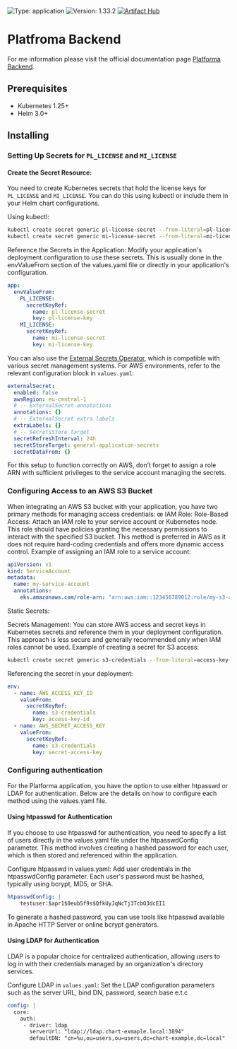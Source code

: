 ![Type: application](https://img.shields.io/badge/Type-application-informational?style=flat-square) ![Version: 1.33.2](https://img.shields.io/badge/Version-1.33.2-informational?style=flat-square)
[![Artifact Hub](https://img.shields.io/endpoint?url=https://artifacthub.io/badge/repository/platforma)](https://artifacthub.io/packages/helm/platforma/platforma)

Platfroma Backend
==============

For me information please visit the official documentation page [Platforma Backend](https://docs.platforma.bio/deployment/getting-started).

## Prerequisites

- Kubernetes 1.25+
- Helm 3.0+

## Installing

### Setting Up Secrets for `PL_LICENSE` and `MI_LICENSE`

#### Create the Secret Resource:
You need to create Kubernetes secrets that hold the license keys for `PL_LICENSE` and `MI_LICENSE`. You can do this using kubectl or include them in your Helm chart configurations.

Using kubectl:

```bash
kubectl create secret generic pl-license-secret --from-literal=pl-license-key='your_pl_license_key_here'
kubectl create secret generic mi-license-secret --from-literal=mi-license-key='your_mi_license_key_here'
```

Reference the Secrets in the Application:
Modify your application's deployment configuration to use these secrets. This is usually done in the envValueFrom section of the values.yaml file or directly in your application's configuration.

```yaml
app:
  envValueFrom:
    PL_LICENSE:
      secretKeyRef:
        name: pl-license-secret
        key: pl-license-key
    MI_LICENSE:
      secretKeyRef:
        name: mi-license-secret
        key: mi-license-key
```
You can also use the [External Secrets Operator](https://external-secrets.io), which is compatible with various secret management systems. For AWS environments, refer to the relevant configuration block in `values.yaml`:

```yaml
externalSecret:
  enabled: false
  awsRegion: eu-central-1
  # -- ExternalSecret annotations
  annotations: {}
  # -- ExternalSecret extra labels
  extraLabels: {}
  # -- SecretsStore target
  secretRefreshInterval: 24h
  secretStoreTarget: general-application-secrets
  secretDataFrom: {}
```
For this setup to function correctly on AWS, don’t forget to assign a role ARN with sufficient privileges to the service account managing the secrets.

### Configuring Access to an AWS S3 Bucket

When integrating an AWS S3 bucket with your application, you have two primary methods for managing access credentials:
œ
IAM Role:
Role-Based Access: Attach an IAM role to your service account or Kubernetes node. This role should have policies granting the necessary permissions to interact with the specified S3 bucket. This method is preferred in AWS as it does not require hard-coding credentials and offers more dynamic access control.
Example of assigning an IAM role to a service account:

```yaml
apiVersion: v1
kind: ServiceAccount
metadata:
  name: my-service-account
  annotations:
    eks.amazonaws.com/role-arn: "arn:aws:iam::123456789012:role/my-s3-access-role"
```  

Static Secrets:

Secrets Management: You can store AWS access and secret keys in Kubernetes secrets and reference them in your deployment configuration. This approach is less secure and generally recommended only when IAM roles cannot be used.
Example of creating a secret for S3 access:

```bash
kubectl create secret generic s3-credentials --from-literal=access-key-id='AKLLA.....FRRG' --from-literal=secret-access-key='wJalrX....hdkjfghk'
```

Referencing the secret in your deployment:

```yaml
env:
  - name: AWS_ACCESS_KEY_ID
    valueFrom:
      secretKeyRef:
        name: s3-credentials
        key: access-key-id
  - name: AWS_SECRET_ACCESS_KEY
    valueFrom:
      secretKeyRef:
        name: s3-credentials
        key: secret-access-key
```

### Configuring authentication
For the Platforma application, you have the option to use either htpasswd or LDAP for authentication. Below are the details on how to configure each method using the values.yaml file.

#### Using htpasswd for Authentication

If you choose to use htpasswd for authentication, you need to specify a list of users directly in the values.yaml file under the htpasswdConfig parameter. This method involves creating a hashed password for each user, which is then stored and referenced within the application.

Configure htpasswd in values.yaml:
Add user credentials in the htpasswdConfig parameter. Each user's password must be hashed, typically using bcrypt, MD5, or SHA.

```yaml
htpasswdConfig: |
    testuser:$apr1$0eub5f9s$QfkUyJqNcTj3TcbO3dcEI1
```

To generate a hashed password, you can use tools like htpasswd available in Apache HTTP Server or online bcrypt generators.

#### Using LDAP for Authentication
LDAP is a popular choice for centralized authentication, allowing users to log in with their credentials managed by an organization's directory services.

Configure LDAP in `values.yaml`:
Set the LDAP configuration parameters such as the server URL, bind DN, password, search base e.t.c

```yaml
config: |
  core:
    auth:
     - driver: ldap
       serverUrl: "ldap://ldap.chart-exmaple.local:3894"
       defaultDN: "cn=%u,ou=users,ou=users,dc=chart-example,dc=local"
```

